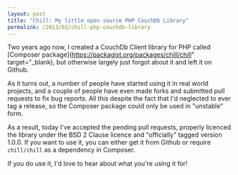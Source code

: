 ```yaml
---
layout: post
title: "Chill: My little open source PHP CouchDb Library"
permalink: /2013/02/chill-php-couchdb-library
---
```


Two years ago now, I created a CouchDb Client library for PHP called [Composer package](https://packagist.org/packages/chill/chill" target="_blank), but otherwise largely just forgot about it and left it on Github.

As it turns out, a number of people have started using it in real world projects, and a couple of people have even made forks and submitted pull requests to fix bug reports. All this despite the fact that I'd neglected to ever tag a release, so the Composer package could only be used in "unstable" form.

As a result, today I've accepted the pending pull requests, properly licenced the library under the BSD 2 Clause licence and "officially" tagged version 1.0.0. If you want to use it, you can either get it from Github or require `chill/chill` as a dependency in Composer.

If you do use it, I'd love to hear about what you're using it for!
